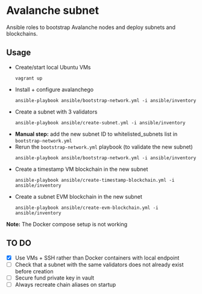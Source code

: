 # Avalanche subnet

Ansible roles to bootstrap Avalanche nodes and deploy subnets and blockchains.

## Usage

- Create/start local Ubuntu VMs
  ```
  vagrant up
  ```
- Install + configure avalanchego
  ```
  ansible-playbook ansible/bootstrap-network.yml -i ansible/inventory
  ```
- Create a subnet with 3 validators
  ```
  ansible-playbook ansible/create-subnet.yml -i ansible/inventory
  ```
- **Manual step:** add the new subnet ID to whitelisted_subnets list in `bootstrap-network.yml`
- Rerun the `bootstrap-network.yml` playbook (to validate the new subnet)
  ```
  ansible-playbook ansible/bootstrap-network.yml -i ansible/inventory
  ```
- Create a timestamp VM blockchain in the new subnet
  ```
  ansible-playbook ansible/create-timestamp-blockchain.yml -i ansible/inventory
  ```
- Create a subnet EVM blockchain in the new subnet
  ```
  ansible-playbook ansible/create-evm-blockchain.yml -i ansible/inventory
  ```

**Note:** The Docker compose setup is not working

## TO DO

- [x] Use VMs + SSH rather than Docker containers with local endpoint
- [ ] Check that a subnet with the same validators does not already exist before creation
- [ ] Secure fund private key in vault
- [ ] Always recreate chain aliases on startup
